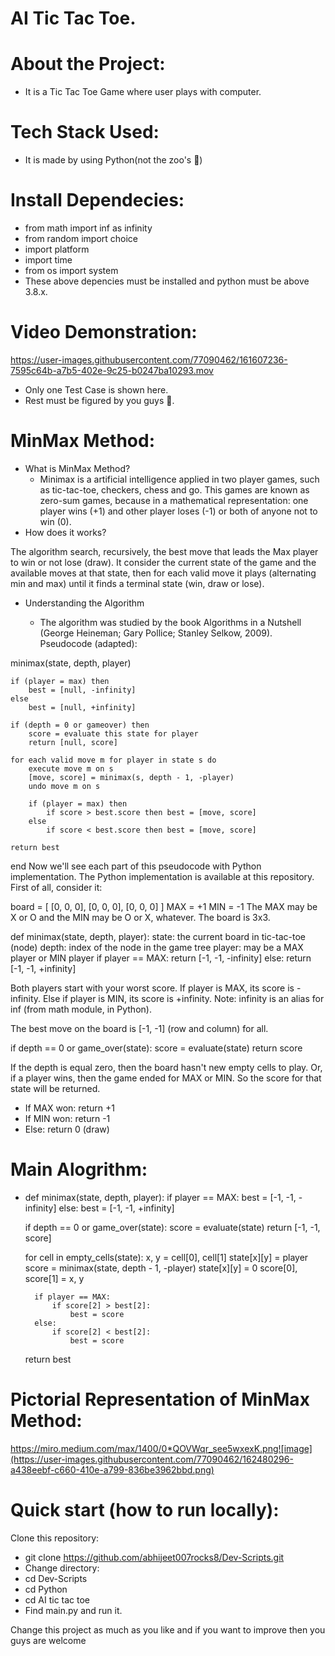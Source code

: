# AI Tic Tac Toe.

# About the Project:
  - It is a Tic Tac Toe Game where user plays with computer.

# Tech Stack Used:
  - It is made by using Python(not the zoo's 🥲)

# Install Dependecies:
  - from math import inf as infinity
  - from random import choice
  - import platform
  - import time
  - from os import system
  - These above depencies must be installed and python must be above 3.8.x.

# Video Demonstration:


https://user-images.githubusercontent.com/77090462/161607236-7595c64b-a7b5-402e-9c25-b0247ba10293.mov



- Only one Test Case is shown here.
- Rest must be figured by you guys 🥲.

# MinMax Method:
- What is MinMax Method?
  - Minimax is a artificial intelligence applied in two player games, such as tic-tac-toe, checkers, chess and go. This games are known as zero-sum games, because in a mathematical representation: one player wins (+1) and other player loses (-1) or both of anyone not to win (0).
- How does it works?

The algorithm search, recursively, the best move that leads the Max player to win or not lose (draw). It consider the current state of the game and the available moves at that state, then for each valid move it plays (alternating min and max) until it finds a terminal state (win, draw or lose).

- Understanding the Algorithm

    - The algorithm was studied by the book Algorithms in a Nutshell (George Heineman; Gary Pollice; Stanley Selkow, 2009). Pseudocode (adapted):

minimax(state, depth, player)

	if (player = max) then
		best = [null, -infinity]
	else
		best = [null, +infinity]

	if (depth = 0 or gameover) then
		score = evaluate this state for player
		return [null, score]

	for each valid move m for player in state s do
		execute move m on s
		[move, score] = minimax(s, depth - 1, -player)
		undo move m on s

		if (player = max) then
			if score > best.score then best = [move, score]
		else
			if score < best.score then best = [move, score]

	return best
end
Now we'll see each part of this pseudocode with Python implementation. The Python implementation is available at this repository. First of all, consider it:

board = [ [0, 0, 0],
	[0, 0, 0],
	[0, 0, 0] ]
MAX = +1
MIN = -1
The MAX may be X or O and the MIN may be O or X, whatever. The board is 3x3.

def minimax(state, depth, player):
	state: the current board in tic-tac-toe (node)
	depth: index of the node in the game tree
	player: may be a MAX player or MIN player
if player == MAX:
	return [-1, -1, -infinity]
else:
	return [-1, -1, +infinity]

Both players start with your worst score. If player is MAX, its score is -infinity. Else if player is MIN, its score is +infinity. Note: infinity is an alias for inf (from math module, in Python).

The best move on the board is [-1, -1] (row and column) for all.

if depth == 0 or game_over(state):
	score = evaluate(state)
	return score

If the depth is equal zero, then the board hasn't new empty cells to play. Or, if a player wins, then the game ended for MAX or MIN. So the score for that state will be returned.

- If MAX won: return +1
- If MIN won: return -1
- Else: return 0 (draw)
 # Main Alogrithm:
 
- def minimax(state, depth, player):
	if player == MAX:
		best = [-1, -1, -infinity]
	else:
		best = [-1, -1, +infinity]

	if depth == 0 or game_over(state):
		score = evaluate(state)
		return [-1, -1, score]

	for cell in empty_cells(state):
		x, y = cell[0], cell[1]
		state[x][y] = player
		score = minimax(state, depth - 1, -player)
		state[x][y] = 0
		score[0], score[1] = x, y

		if player == MAX:
			if score[2] > best[2]:
				best = score
		else:
			if score[2] < best[2]:
				best = score

	return best

# Pictorial Representation of MinMax Method:

https://miro.medium.com/max/1400/0*QOVWqr_see5wxexK.png![image](https://user-images.githubusercontent.com/77090462/162480296-a438eebf-c660-410e-a799-836be3962bbd.png)


# Quick start (how to run locally):

Clone this repository:
- git clone https://github.com/abhijeet007rocks8/Dev-Scripts.git
- Change directory:
- cd Dev-Scripts
- cd Python
- cd AI tic tac toe
- Find main.py and run it.

Change this project as much as you like and if you want to improve then you guys are welcome
